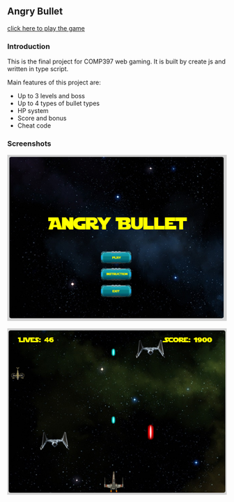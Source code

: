 ## Angry Bullet

[click here to play the game](https://ziqingqiu.github.io/angrybullet-createjs/)

### Introduction

This is the final project for COMP397 web gaming. It is built by create js and written in type script.

Main features of this project are:

* Up to 3 levels and boss
* Up to 4 types of bullet types
* HP system
* Score and bonus
* Cheat code

### Screenshots

![start](/Screenshots/start.png)

![start](/Screenshots/level1.png)